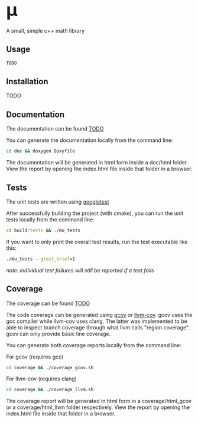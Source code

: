 # <font size="7"> μ </font>

A small, simple c++ math library

## Usage

```cpp
TODO
```

## Installation

TODO

## Documentation

The documentation can be found [TODO](https://github.com)

You can generate the documentation locally from the command line:

```cmd
cd doc && doxygen Doxyfile
```

The documentation will be generated in html form inside a  doc/html folder. View the report by opening the index.html file inside that folder in a browser.

## Tests

The unit tests are written using [googletest](https://github.com/google/googletest)

After successfully building the project (with cmake), you can run the unit tests locally from the command line:

```cmd
cd build/tests && ./mu_tests
```

If you want to only print the overall test results, run the test executable like this:

```cmd
./mu_tests --gtest_brief=1
```

*note: individual test failures will still be reported if a test fails*

## Coverage

The coverage can be found [TODO](https://github.com)

The code coverage can be generated using [gcov](https://gcc.gnu.org/onlinedocs/gcc/Gcov.html) or [llvm-cov](https://clang.llvm.org/docs/SourceBasedCodeCoverage.html). gcov uses the gcc compiler while llvm-cov uses clang. The latter was implemented to be able to inspect branch coverage through what llvm calls "region coverage". gcov can only provide basic line coverage.

You can generate both coverage reports locally from the command line:

For gcov (requires gcc)

```cmd
cd coverage && ./coverage_gcov.sh
```

For llvm-cov (requires clang)

```cmd
cd coverage && ./coverage_llvm.sh
```

The coverage report will be generated in html form in a coverage/html_gcov or a coverage/html_llvm folder respectively. View the report by opening the index.html file inside that folder in a browser.
